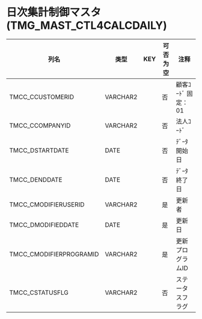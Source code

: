 # 日次集計制御マスタ                                                   (TMG_MAST_CTL4CALCDAILY)
| 列名   | 类型   | KEY  | 可否为空 | 注释   |
| ---- | ---- | ---- | ---- | ---- |
|TMCC_CCUSTOMERID|VARCHAR2||否|顧客ｺｰﾄﾞ                        固定：01                                                       |
|TMCC_CCOMPANYID|VARCHAR2||否|法人ｺｰﾄﾞ                                                                                    |
|TMCC_DSTARTDATE|DATE||否|ﾃﾞｰﾀ開始日                                                                                   |
|TMCC_DENDDATE|DATE||否|ﾃﾞｰﾀ終了日                                                                                   |
|TMCC_CMODIFIERUSERID|VARCHAR2||是|更新者                                                                                       |
|TMCC_DMODIFIEDDATE|DATE||是|更新日                                                                                       |
|TMCC_CMODIFIERPROGRAMID|VARCHAR2||是|更新プログラムID                                                                                 |
|TMCC_CSTATUSFLG|VARCHAR2||否|ステータスフラグ                                                                                  |
